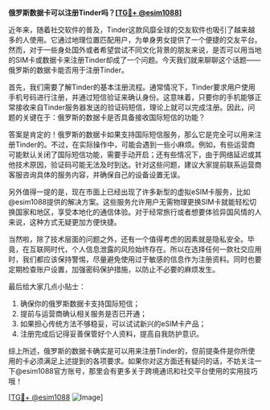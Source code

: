 **俄罗斯数据卡可以注册Tinder吗？[[TG💪+ @esim1088](https://t.me/s/esim1088)]**

近年来，随着社交软件的普及，Tinder这款风靡全球的交友软件也吸引了越来越多的人使用。它通过地理位置匹配用户，为单身男女提供了一个便捷的交友平台。然而，对于一些身处国外或者希望尝试不同文化背景的朋友来说，是否可以用当地的SIM卡或数据卡来注册Tinder却成了一个问题。今天我们就来聊聊这个话题——俄罗斯的数据卡能否用于注册Tinder。

首先，我们需要了解Tinder的基本注册流程。通常情况下，Tinder要求用户使用手机号码进行注册，并通过短信验证来确认身份。这意味着，只要你的手机能够正常接收来自Tinder服务器发送的验证码短信，理论上就可以完成注册。因此，问题的关键在于：俄罗斯的数据卡是否具备接收国际短信的功能？

答案是肯定的！俄罗斯的数据卡如果支持国际短信服务，那么它是完全可以用来注册Tinder的。不过，在实际操作中，可能会遇到一些小麻烦。例如，有些运营商可能默认关闭了国际短信功能，需要手动开启；还有些情况下，由于网络延迟或其他技术原因，验证码可能无法及时到达。针对这些问题，建议大家提前联系运营商客服咨询具体的服务内容，并确保自己的设备设置无误。

另外值得一提的是，现在市面上已经出现了许多新型的虚拟eSIM卡服务，比如@esim1088提供的解决方案。这些服务允许用户无需物理更换SIM卡就能轻松切换国家和地区，享受本地化的通信体验。对于经常旅行或者想要体验异国风情的人来说，这种方式无疑更加方便快捷。

当然啦，除了技术层面的问题之外，还有一个值得考虑的因素就是隐私安全。毕竟，在互联网时代，个人信息泄露的风险始终存在。所以在选择任何一款社交应用时，我们都应该保持警惕，尽量避免使用过于敏感的信息作为注册资料。同时也要定期检查账户设置，加强密码保护措施，以防止不必要的麻烦发生。

最后给大家几点小贴士：
1. 确保你的俄罗斯数据卡支持国际短信；
2. 提前与运营商确认相关服务是否已开通；
3. 如果担心传统方法不够稳妥，可以试试新兴的eSIM卡产品；
4. 注册完成后记得妥善保管好个人资料，提高自我防护意识。

综上所述，俄罗斯的数据卡确实是可以用来注册Tinder的，但前提条件是你所使用的卡必须满足上述提到的各项要求。如果你对这方面还有疑问的话，不妨关注一下@esim1088官方账号，那里会有更多关于跨境通讯和社交平台使用的实用技巧哦！

[[TG💪+ @esim1088](https://t.me/s/esim1088) ![Image](https://i.postimg.cc/4NQfJmqS/Snipaste-2025-05-13-00-14-12.png)]